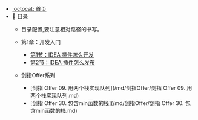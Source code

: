 - [:octocat: 首页](/README)
- :memo: 目录
   - 目录配置,要注意相对路径的书写。
   - 第1章：开发入门
   
       - [第1节：IDEA 插件怎么开发](/md/idea-plugin/2021-08-27-技术调研IDEA插件怎么开发.md)
       - [第2节：IDEA 插件怎么发布](/md/idea-plugin/2021-08-29-技术实践IDEA插件怎么发布.md)
   - 剑指Offer系列
       - [剑指 Offer 09. 用两个栈实现队列](/md/剑指Offer/剑指 Offer 09. 用两个栈实现队列.md)
       - [剑指 Offer 30. 包含min函数的栈](/md/剑指Offer/剑指 Offer 30. 包含min函数的栈.md)
